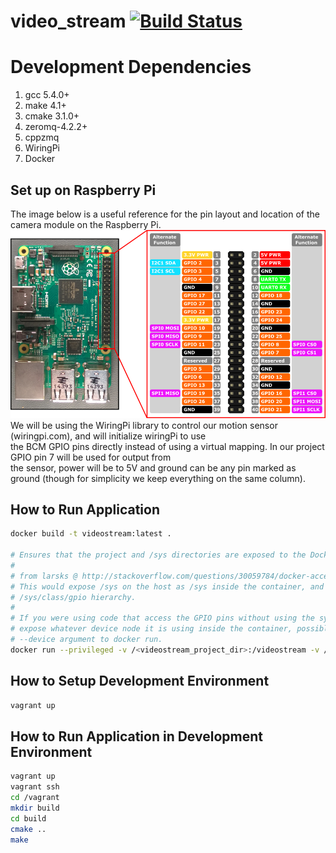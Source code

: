 # video_stream [![Build Status](https://travis-ci.org/moorem27/video_stream.svg?branch=development)](https://travis-ci.org/moorem27/video_stream)

# Development Dependencies
1. gcc 5.4.0+
2. make 4.1+
3. cmake 3.1.0+
4. zeromq-4.2.2+
5. cppzmq
6. WiringPi
7. Docker

## Set up on Raspberry Pi
The image below is a useful reference for the pin layout and location of the camera module on the Raspberry Pi.  
![](images/rp_pinout.png?raw=true)    
We will be using the WiringPi library to control our motion sensor (wiringpi.com), and will initialize wiringPi to use  
the BCM GPIO pins directly instead of using a virtual mapping. In our project GPIO pin 7 will be used for output from  
the sensor, power will be to 5V and ground can be any pin marked as ground (though for simplicity we keep everything on the same column). 

## How to Run Application
```bash
docker build -t videostream:latest .

# Ensures that the project and /sys directories are exposed to the Docker container
#
# from larsks @ http://stackoverflow.com/questions/30059784/docker-access-to-raspberry-pi-gpio-pins
# This would expose /sys on the host as /sys inside the container, and you would have access to the
# /sys/class/gpio hierarchy.
#
# If you were using code that access the GPIO pins without using the sysfs interface you would need to
# expose whatever device node it is using inside the container, possibly with something like the
# --device argument to docker run.
docker run --privileged -v /<videostream_project_dir>:/videostream -v /sys:/sys -it videostream /bin/bash
```

## How to Setup Development Environment
```bash
vagrant up
```
## How to Run Application in Development Environment
```bash
vagrant up
vagrant ssh
cd /vagrant
mkdir build
cd build
cmake ..
make
```
